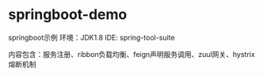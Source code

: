 # springboot-demo
springboot示例
环境：JDK1.8 
IDE: spring-tool-suite

内容包含：服务注册、ribbon负载均衡、feign声明服务调用、zuul网关、hystrix熔断机制

